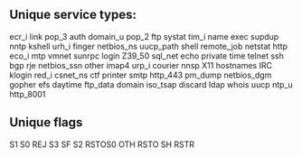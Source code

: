 ## Unique service types: 

ecr_i
link
pop_3
auth
domain_u
pop_2
ftp
systat
tim_i
name
exec
supdup
nntp
kshell
urh_i
finger
netbios_ns
uucp_path
shell
remote_job
netstat
http
eco_i
mtp
vmnet
sunrpc
login
Z39_50
sql_net
echo
private
time
telnet
ssh
bgp
rje
netbios_ssn
other
imap4
urp_i
courier
nnsp
X11
hostnames
IRC
klogin
red_i
csnet_ns
ctf
printer
smtp
http_443
pm_dump
netbios_dgm
gopher
efs
daytime
ftp_data
domain
iso_tsap
discard
ldap
whois
uucp
ntp_u
http_8001

## Unique flags

S1
S0
REJ
S3
SF
S2
RSTOS0
OTH
RSTO
SH
RSTR
